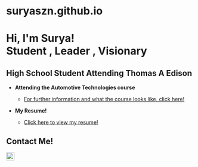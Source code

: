 # suryaszn.github.io
<h1>Hi, I'm Surya! <br/><a > Student </a>, <a >Leader </a>, <a >Visionary</a></h1>

<h2> High School Student Attending Thomas A Edison  </h2>

- <b>Attending the Automotive Technologies course </b>
  - [For further information and what the course looks like, click here!](https://youtu.be/jAYKbUYNAq8?si=NOl6c_On4GSvqWke)

- <b>My Resume!</b>
  - [Click here to view my resume!](https://docs.google.com/document/d/1LKCq_U65MT8wuakFspH6hGdK8kI1CUkedpfJM8nf8cI/edit?usp=sharing)

<h2>Contact Me!</h2>

[<img align="left" alt="Surya's Gmail" width="22px" src="https://img.icons8.com/color/48/000000/gmail.png" />][gmail]

[gmail]: mailto:suryadoebri@gmail.com

